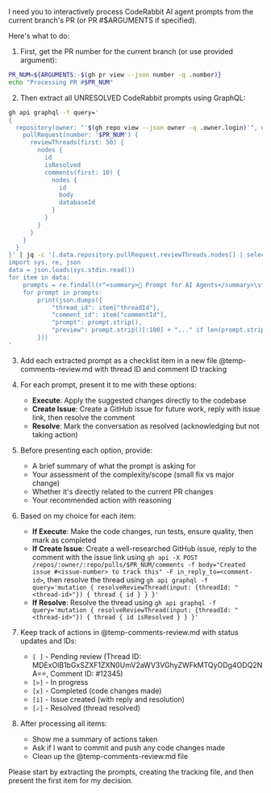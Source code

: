 I need you to interactively process CodeRabbit AI agent prompts from the current branch's PR (or PR #$ARGUMENTS if specified).

Here's what to do:

1. First, get the PR number for the current branch (or use provided argument):

```bash
PR_NUM=${ARGUMENTS:-$(gh pr view --json number -q .number)}
echo "Processing PR #$PR_NUM"
```

2. Then extract all UNRESOLVED CodeRabbit prompts using GraphQL:

````bash
gh api graphql -f query='
{
  repository(owner: "'$(gh repo view --json owner -q .owner.login)'", name: "'$(gh repo view --json name -q .name)'") {
    pullRequest(number: '$PR_NUM') {
      reviewThreads(first: 50) {
        nodes {
          id
          isResolved
          comments(first: 10) {
            nodes {
              id
              body
              databaseId
            }
          }
        }
      }
    }
  }
}' | jq -c '[.data.repository.pullRequest.reviewThreads.nodes[] | select(.isResolved == false) | select(.comments.nodes[].body | test("<summary>🤖 Prompt for AI Agents</summary>")) | {threadId: .id, commentId: .comments.nodes[0].databaseId, body: .comments.nodes[0].body}]' | python3 -c '
import sys, re, json
data = json.loads(sys.stdin.read())
for item in data:
    prompts = re.findall(r"<summary>🤖 Prompt for AI Agents</summary>\s*```(?:\w+)?\n(.*?)```", item["body"], re.DOTALL)
    for prompt in prompts:
        print(json.dumps({
            "thread_id": item["threadId"],
            "comment_id": item["commentId"],
            "prompt": prompt.strip(),
            "preview": prompt.strip()[:100] + "..." if len(prompt.strip()) > 100 else prompt.strip()
        }))
'
````

3. Add each extracted prompt as a checklist item in a new file @temp-comments-review.md with thread ID and comment ID tracking

4. For each prompt, present it to me with these options:

   - **Execute**: Apply the suggested changes directly to the codebase
   - **Create Issue**: Create a GitHub issue for future work, reply with issue link, then resolve the comment
   - **Resolve**: Mark the conversation as resolved (acknowledging but not taking action)

5. Before presenting each option, provide:

   - A brief summary of what the prompt is asking for
   - Your assessment of the complexity/scope (small fix vs major change)
   - Whether it's directly related to the current PR changes
   - Your recommended action with reasoning

6. Based on my choice for each item:

   - **If Execute**: Make the code changes, run tests, ensure quality, then mark as completed
   - **If Create Issue**: Create a well-researched GitHub issue, reply to the comment with the issue link using `gh api -X POST /repos/:owner/:repo/pulls/$PR_NUM/comments -f body="Created issue #<issue-number> to track this" -F in_reply_to=<comment-id>`, then resolve the thread using `gh api graphql -f query='mutation { resolveReviewThread(input: {threadId: "<thread-id>"}) { thread { id } } }'`
   - **If Resolve**: Resolve the thread using `gh api graphql -f query='mutation { resolveReviewThread(input: {threadId: "<thread-id>"}) { thread { id isResolved } } }'`

7. Keep track of actions in @temp-comments-review.md with status updates and IDs:

   - `[ ]` - Pending review (Thread ID: MDExOlB1bGxSZXF1ZXN0UmV2aWV3VGhyZWFkMTQyODg4ODQ2NA==, Comment ID: #12345)
   - `[>]` - In progress
   - `[x]` - Completed (code changes made)
   - `[i]` - Issue created (with reply and resolution)
   - `[✓]` - Resolved (thread resolved)

8. After processing all items:
   - Show me a summary of actions taken
   - Ask if I want to commit and push any code changes made
   - Clean up the @temp-comments-review.md file

Please start by extracting the prompts, creating the tracking file, and then present the first item for my decision.
